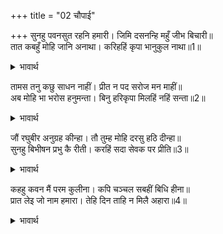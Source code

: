 +++
title = "02 चौपाई"

+++
सुनहु पवनसुत रहनि हमारी। जिमि दसनन्हि महुँ जीभ बिचारी॥  
तात कबहुँ मोहि जानि अनाथा। करिहहिं कृपा भानुकुल नाथा॥1॥  

<details><summary>भावार्थ</summary>

(विभीषणजी ने कहा-) हे पवनपुत्र! मेरी रहनी सुनो। मैं यहाँ वैसे ही रहता हूँ जैसे दाँतों के बीच में बेचारी जीभ। हे तात! मुझे अनाथ जानकर सूर्यकुल के नाथ श्री रामचन्द्रजी क्या कभी मुझ पर कृपा करेङ्गे?॥1॥  
</details>

तामस तनु कछु साधन नाहीं। प्रीत न पद सरोज मन माहीं॥  
अब मोहि भा भरोस हनुमन्ता। बिनु हरिकृपा मिलहिं नहिं सन्ता॥2॥  

<details><summary>भावार्थ</summary>

मेरा तामसी (राक्षस) शरीर होने से साधन तो कुछ बनता नहीं और न मन में श्री रामचन्द्रजी के चरणकमलों में प्रेम ही है, परन्तु हे हनुमान्‌! अब मुझे विश्वास हो गया कि श्री रामजी की मुझ पर कृपा है, क्योङ्कि हरि की कृपा के बिना सन्त नहीं मिलते॥2॥  
</details>

जौं रघुबीर अनुग्रह कीन्हा। तौ तुम्ह मोहि दरसु हठि दीन्हा॥  
सुनहु बिभीषन प्रभु कै रीती। करहिं सदा सेवक पर प्रीति॥3॥  

<details><summary>भावार्थ</summary>

जब श्री रघुवीर ने कृपा की है, तभी तो आपने मुझे हठ करके (अपनी ओर से) दर्शन दिए हैं। (हनुमान्‌जी ने कहा-) हे विभीषणजी! सुनिए, प्रभु की यही रीति है कि वे सेवक पर सदा ही प्रेम किया करते हैं॥3॥  
</details>

कहहु कवन मैं परम कुलीना। कपि चञ्चल सबहीं बिधि हीना॥  
प्रात लेइ जो नाम हमारा। तेहि दिन ताहि न मिलै अहारा॥4॥  

<details><summary>भावार्थ</summary>

भला कहिए, मैं ही कौन बडा कुलीन हूँ? (जाति का) चञ्चल वानर हूँ और सब प्रकार से नीच हूँ, प्रातःकाल जो हम लोगों (बन्दरों) का नाम ले ले तो उस दिन उसे भोजन न मिले॥4॥  
</details>

